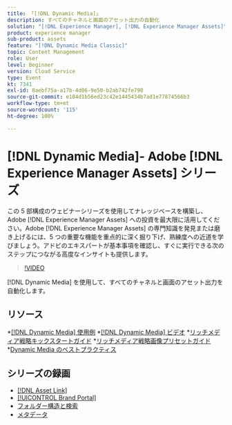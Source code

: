 ```yaml
---
title: 「[!DNL Dynamic Media]」
description: すべてのチャネルと画面のアセット出力の自動化
solution: "[!DNL Experience Manager], [!DNL Experience Manager Assets]"
product: experience manager
sub-product: assets
feature: "[!DNL Dynamic Media Classic]"
topic: Content Management
role: User
level: Beginner
version: Cloud Service
type: Event
kt: 7341
exl-id: 8aebf75a-a17b-4d06-9e50-b2ab742fe790
source-git-commit: e184d1b56ed23c42e1445434b7ad1e77874566b3
workflow-type: tm+mt
source-wordcount: '115'
ht-degree: 100%

---
```


# [!DNL Dynamic Media]- Adobe [!DNL Experience Manager Assets] シリーズ

この 5 部構成のウェビナーシリーズを使用してナレッジベースを構築し、Adobe [!DNL Experience Manager Assets] への投資を最大限に活用してください。Adobe [!DNL Experience Manager Assets] の専門知識を発見または磨き上げるには、5 つの重要な機能を重点的に深く掘り下げ、熟練度への近道を学びましょう。アドビのエキスパートが基本事項を確認し、すぐに実行できる次のステップにつながる高度なインサイトも提供します。

>[!VIDEO](https://video.tv.adobe.com/v/332132/?quality=12&learn=on&hidetitle=true)

[!DNL Dynamic Media] を使用して、すべてのチャネルと画面のアセット出力を自動化します。

## リソース

*[[!DNL Dynamic Media] 使用例](https://experienceleague.adobe.com/ja/docs/experience-manager-cloud-service/content/assets/dynamicmedia/dm-journey/dm-journey-part1)
*[[!DNL Dynamic Media] ビデオ](https://experienceleague.adobe.com/ja/docs/experience-manager-learn/assets/dynamic-media/dynamic-media-overview-feature-video-use#dynamic-media)
*[リッチメディア戦略キックスタートガイド](https://www.adobe.com/content/dam/www/us/en/experience-manager/pdfs/dynamic-media-kickstart-guide-2019.pdf)
*[リッチメディア戦略画像プリセットガイド](https://www.adobe.com/content/dam/www/us/en/experience-manager/pdfs/dynamic-media-image-preset-guide.pdf)
*[Dynamic Media のベストプラクティス](https://experienceleague.adobe.com/ja/docs/experience-manager-cloud-service/content/assets/dynamicmedia/dm-journey/dm-best-practices)

## シリーズの録画

* [[!DNL Asset Link]](asset-link.md)
* [[!UICONTROL Brand Portal]](brand-portal.md)
* [フォルダー構造と検索](folder-structure-search.md)
* [メタデータ](metadata.md)
